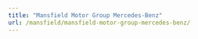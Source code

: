 ```yaml
---
title: "Mansfield Motor Group Mercedes-Benz"
url: /mansfield/mansfield-motor-group-mercedes-benz/
---
```

